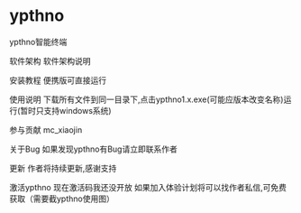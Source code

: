 
# ypthno
ypthno智能终端

软件架构
软件架构说明

安装教程
便携版可直接运行

使用说明
下载所有文件到同一目录下,点击ypthno1.x.exe(可能应版本改变名称)运行(暂时只支持windows系统)

参与贡献
mc_xiaojin

关于Bug
如果发现ypthno有Bug请立即联系作者

更新
作者将持续更新,感谢支持

激活ypthno
现在激活码我还没开放 如果加入体验计划将可以找作者私信,可免费获取（需要截ypthno使用图）
